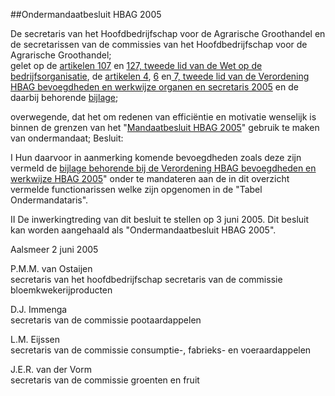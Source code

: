 <meta http-equiv='Content-Type' content='text/html; charset=utf-8' />

##Ondermandaatbesluit HBAG 2005

De secretaris van het Hoofdbedrijfschap voor de Agrarische Groothandel en de secretarissen van de commissies van het Hoofdbedrijfschap voor de Agrarische Groothandel;  
gelet op de [artikelen 107](../../../../../wet/wet/op/de/bedrijfsorganisatie/BWBR0002058/README.md) en [127, tweede lid van de Wet op de bedrijfsorganisatie](../../../../../wet/wet/op/de/bedrijfsorganisatie/BWBR0002058/README.md), de [artikelen 4](../../../../../pbo/verordening/hbag/bevoegdheden/en/werkwijze/hbag/2005/BWBR0018384/README.md), [6](../../../../../pbo/verordening/hbag/bevoegdheden/en/werkwijze/hbag/2005/BWBR0018384/README.md) en[ 7, tweede lid van de Verordening HBAG bevoegdheden en werkwijze organen en secretaris 2005](../../../../../pbo/verordening/hbag/bevoegdheden/en/werkwijze/hbag/2005/BWBR0018384/README.md) en de daarbij behorende [bijlage](../../../../../pbo/verordening/hbag/bevoegdheden/en/werkwijze/hbag/2005/BWBR0018384/README.md);

overwegende, dat het om redenen van efficiëntie en motivatie wenselijk is binnen de grenzen van het "[Mandaatbesluit HBAG 2005](../../../../../pbo/mandaatbesluit/hbag/2005/BWBR0018386/README.md)" gebruik te maken van ondermandaat;
Besluit:     

I Hun daarvoor in aanmerking komende bevoegdheden zoals deze zijn vermeld de [bijlage behorende bij de Verordening HBAG bevoegdheden en werkwijze HBAG 2005](../../../../../pbo/verordening/hbag/bevoegdheden/en/werkwijze/hbag/2005/BWBR0018384/README.md)" onder te mandateren aan de in dit overzicht vermelde functionarissen welke zijn opgenomen in de "Tabel Ondermandataris".  

II De inwerkingtreding van dit besluit te stellen op 3 juni 2005. Dit besluit kan worden aangehaald als "Ondermandaatbesluit HBAG 2005".       

Aalsmeer 
2 juni 2005   

P.M.M. van Ostaijen  
secretaris van het hoofdbedrijfschap 
secretaris van de commissie bloemkwekerijproducten  

D.J. Immenga  
secretaris van de commissie pootaardappelen  

L.M. Eijssen  
secretaris van de commissie consumptie-, fabrieks- en voeraardappelen  

J.E.R. van der Vorm  
secretaris van de commissie groenten en fruit    
